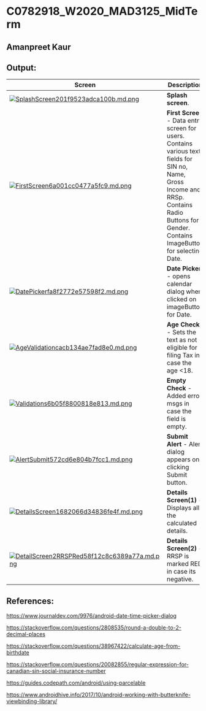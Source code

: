 # C0782918_W2020_MAD3125_MidTerm

## Amanpreet Kaur

## Output:

|Screen|Description|
|------|-----------|
|[![SplashScreen201f9523adca100b.md.png](https://s6.gifyu.com/images/SplashScreen201f9523adca100b.md.png)](https://gifyu.com/image/lNHY) | **Splash screen**.|
|[![FirstScreen6a001cc0477a5fc9.md.png](https://s6.gifyu.com/images/FirstScreen6a001cc0477a5fc9.md.png)](https://gifyu.com/image/lNKK) | **First Screen** - Data entry screen for users. Contains various text fields for SIN no, Name, Gross Income and RRSp. Contains Radio Buttons for Gender. Contains ImageButton for selecting Date.| 
|[![DatePickerfa8f2772e57598f2.md.png](https://s6.gifyu.com/images/DatePickerfa8f2772e57598f2.md.png)](https://gifyu.com/image/lNKc) | **Date Picker** - opens calendar dialog when clicked on imageButton for Date.|
|[![AgeValidationcacb134ae7fad8e0.md.png](https://s6.gifyu.com/images/AgeValidationcacb134ae7fad8e0.md.png)](https://gifyu.com/image/lNKu) | **Age Check** - Sets the text as not eligible for filing Tax in case the age <18.|
|[![Validations6b05f8800818e813.md.png](https://s6.gifyu.com/images/Validations6b05f8800818e813.md.png)](https://gifyu.com/image/lNKj) | **Empty Check** - Added error msgs in case the field is empty.|
|[![AlertSubmit572cd6e804b7fcc1.md.png](https://s6.gifyu.com/images/AlertSubmit572cd6e804b7fcc1.md.png)](https://gifyu.com/image/lNKW)| **Submit Alert** - Alert dialog appears on clicking Submit button.|
|[![DetailsScreen1682066d34836fe4f.md.png](https://s6.gifyu.com/images/DetailsScreen1682066d34836fe4f.md.png)](https://gifyu.com/image/lNKR) | **Details Screen(1)** - Displays all the calculated details.|
|[![DetailScreen2RRSPRed58f12c8c6389a77a.md.png](https://s6.gifyu.com/images/DetailScreen2RRSPRed58f12c8c6389a77a.md.png)](https://gifyu.com/image/lNK6) | **Details Screen(2)** - RRSP is marked RED in case its negative.|

## References:
https://www.journaldev.com/9976/android-date-time-picker-dialog

https://stackoverflow.com/questions/2808535/round-a-double-to-2-decimal-places

https://stackoverflow.com/questions/38967422/calculate-age-from-birthdate

https://stackoverflow.com/questions/20082855/regular-expression-for-canadian-sin-social-insurance-number

https://guides.codepath.com/android/using-parcelable

https://www.androidhive.info/2017/10/android-working-with-butterknife-viewbinding-library/


